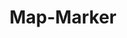 ---
layout: pattern.njk
tags: 
    - maps_de
    - maps_components_de
    - page
key: map-marker-maps_de
title: Map-Marker
parent: components-maps_de
image: maps/overview/map_marker.webp
keywords: logo, brand, signet, pleitegeier
order: 20
---